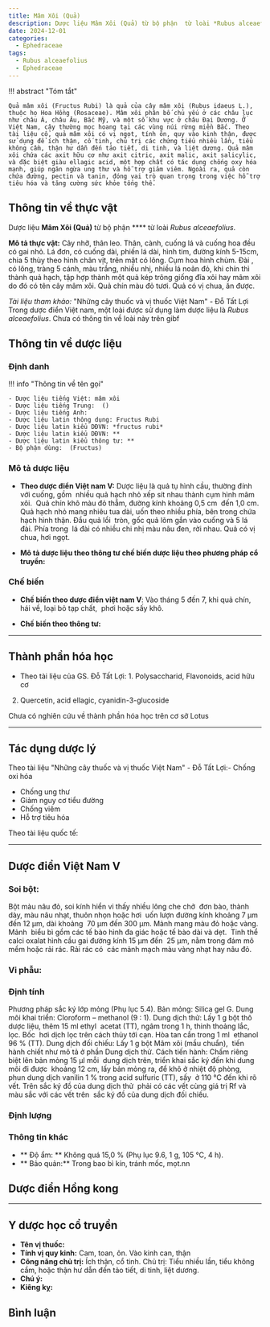 ```yaml
---
title: Mâm Xôi (Quả)
description: Dược liệu Mâm Xôi (Quả) từ bộ phận  từ loài *Rubus alceaefolius*
date: 2024-12-01
categories:
  - Ephedraceae
tags:
  - Rubus alceaefolius
  - Ephedraceae
---
```

!!! abstract "Tóm tắt"

    Quả mâm xôi (Fructus Rubi) là quả của cây mâm xôi (Rubus idaeus L.), thuộc họ Hoa Hồng (Rosaceae). Mâm xôi phân bố chủ yếu ở các châu lục như châu Á, châu Âu, Bắc Mỹ, và một số khu vực ở châu Đại Dương. Ở Việt Nam, cây thường mọc hoang tại các vùng núi rừng miền Bắc. Theo tài liệu cổ, quả mâm xôi có vị ngọt, tính ôn, quy vào kinh thận, được sử dụng để ích thận, cố tinh, chủ trị các chứng tiểu nhiều lần, tiểu không cầm, thận hư dẫn đến tảo tiết, di tinh, và liệt dương. Quả mâm xôi chứa các axit hữu cơ như axit citric, axit malic, axit salicylic, và đặc biệt giàu ellagic acid, một hợp chất có tác dụng chống oxy hóa mạnh, giúp ngăn ngừa ung thư và hỗ trợ giảm viêm. Ngoài ra, quả còn chứa đường, pectin và tanin, đóng vai trò quan trọng trong việc hỗ trợ tiêu hóa và tăng cường sức khỏe tổng thể.

## Thông tin về thực vật


Dược liệu **Mâm Xôi (Quả)** từ bộ phận **** từ loài *Rubus alceaefolius*.

**Mô tả thực vật:** Cây nhỡ, thân leo. Thân, cành, cuống lá và cuống hoa đều có gai nhỏ. Lá đơn, có cuống dài, phiến lá dài, hình tim, đường kính 5-15cm, chia 5 thùy theo hình chân vịt, trên mặt có lông. Cụm hoa hình chùm. Đài , có lông, tràng 5 cánh, màu trắng, nhiều nhị, nhiều lá noãn đỏ, khi chín thì thành quả hạch, tập hợp thành một quả kép trông giống đĩa xôi hay mâm xôi do đó có tên cây mâm xôi. Quả chín màu đỏ tươi. Quả có vị chua, ăn được.

*Tài liệu tham khảo:* "Những cây thuốc và vị thuốc Việt Nam" - Đỗ Tất Lợi 
Trong dược điển Việt nam, một loài được sử dụng làm dược liệu là *Rubus alceaefolius*. 
Chưa có thông tin về loài này trên gibf


## Thông tin về dược liệu 

### Định danh

!!! info "Thông tin về tên gọi"

    - Dược liệu tiếng Việt: mâm xôi
    - Dược liệu tiếng Trung:  ()
    - Dược liệu tiếng Anh: 
    - Dược liệu latin thông dụng: Fructus Rubi
    - Dược liệu latin kiểu DĐVN: *fructus rubi*
    - Dược liệu latin kiểu DĐVN: **
    - Dược liệu latin kiểu thông tư: **
    - Bộ phận dùng:  (Fructus)

### Mô tả dược liệu 

- **Theo dược điển Việt nam V:** Dược liệu là quả tụ hình cầu, thường đính với cuống, gồm  nhiều quả hạch nhỏ xếp sít nhau thành cụm hình mâm xôi.  Quả chín khô màu đỏ thẫm, đường kính khoảng 0,5 cm  đến 1,0 cm. Quả hạch nhỏ mang nhiêu tua dài, uốn theo nhiều phía, bên trong chứa hạch hình thận. Đầu quả lồi  tròn, gốc quả lõm gắn vào cuống và 5 lá đài. Phía trong  lá đài có nhiều chi nhị màu nâu đen, rời nhau. Quả có vị  chua, hơi ngọt.

- **Mô tả dược liệu theo thông tư chế biến dược liệu theo phương pháp cổ truyền:** 

### Chế biến 

- **Chế biến theo dược điển việt nam V**: Vào tháng 5 đến 7, khi quả chín, hái về, loại bỏ tạp chất,  phơi hoặc sấy khô.

- **Chế biến theo thông tư:** 

--- 

## Thành phần hóa học

- Theo tài liệu của GS. Đỗ Tất Lợi:  1. Polysaccharid, Flavonoids, acid hữu cơ
2. Quercetin, acid ellagic, cyanidin-3-glucoside
    
Chưa có nghiên cứu về thành phần hóa học trên cơ sở Lotus

---

## Tác dụng dược lý

Theo tài liệu "Những cây thuốc và vị thuốc Việt Nam" - Đỗ Tất Lợi:- Chống oxi hóa
- Chống ung thư
- Giảm nguy cơ tiểu đường
- Chống viêm
- Hỗ trợ tiêu hóa

Theo tài liệu quốc tế: 

---

## Dược điển Việt Nam V

### Soi bột:

Bột màu nâu đỏ, soi kính hiển vi thấy nhiều lông che chở  đơn bào, thành dày, màu nâu nhạt, thuôn nhọn hoặc hơi  uốn lượn đường kính khoảng 7 µm đến 12 µm, dài khoảng  70 µm đến 300 µm. Mảnh mang màu đỏ hoặc vàng. Mảnh  biểu bì gồm các tế bào hình đa giác hoặc tế bào dài và dẹt.  Tinh thể calci oxalat hình cầu gai đường kính 15 µm đến  25 µm, nằm trong đám mô mềm hoặc rải rác. Rải rác có  các mảnh mạch màu vàng nhạt hay nâu đỏ.

<!-- Hình ảnh soi bột sẽ được tự động chèn vào đây sau -->

### Vi phẫu:



<!-- Hình ảnh vi phẫu sẽ được tự động chèn vào đây sau -->

### Định tính

Phương pháp sắc ký lớp mỏng (Phụ lục 5.4). Bản mỏng: Silica gel G. Dung môi khai triển: Cloroform – methanol (9 : 1). Dung dịch thử: Lấy 1 g bột thô dược liệu, thêm 15 ml ethyl  acetat (TT), ngâm trong 1 h, thinh thoảng lắc, lọc. Bốc  hơi dịch lọc trên cách thủy tới cạn. Hòa tan cắn trong 1 ml  ethanol 96 % (TT). Dung dịch đối chiếu: Lấy 1 g bột Mâm xôi (mầu chuẩn),  tiến hành chiết như mô tả ở phần Dung dịch thử. Cách tiến hành: Chấm riêng biệt lên bản mỏng 15 µl mỗi  dung dịch trên, triển khai sắc ký đến khi dung môi đi được  khoảng 12 cm, lấy bản mỏng ra, để khô ở nhiệt độ phòng,  phun dung dịch vanilin 1 % trong acid sulfuric (TT), sấy  ở 110 °C đến khi rõ vết. Trên sắc ký đồ của dung dịch thử  phải có các vết cùng giá trị Rf và màu sắc với các vết trên  sắc ký đồ của dung dịch đối chiếu.

### Định lượng



### Thông tin khác 

- ** Độ ẩm: ** Không quá 15,0 % (Phụ lục 9.6, 1 g, 105 °C, 4 h).
- ** Bảo quản:** Trong bao bì kín, tránh mốc, mọt.nn

## Dược điển Hồng kong

<!-- PDF sẽ được tự động chèn vào đây sau -->


---

## Y dược học cổ truyền

- **Tên vị thuốc:** 
- **Tính vị quy kinh:** Cam, toan, ôn. Vào kinh can, thận
- **Công năng chủ trị:** Ích thận, cổ tinh. Chủ trị: Tiểu nhiều lần, tiểu không cầm, hoặc thận hư dẫn đến tảo tiết, di tinh, liệt dương.
- **Chú ý:** 
- **Kiêng kỵ:** 



## Bình luận

<div id="giscus-container"></div>
<script src="https://giscus.app/client.js"
        data-repo="hoangson0787/CSDL-duoc-lieu"
        data-repo-id="R_kgDONbMRNA"
        data-category="Duoc lieu"
        data-category-id="DIC_kwDONbMRNM4ClklR"
        data-mapping="pathname"
        data-strict="0"
        data-reactions-enabled="1"
        data-emit-metadata="1"
        data-input-position="bottom"
        data-theme="light"
        data-lang="en"
        crossorigin="anonymous"
        async>
</script>

